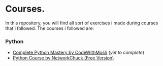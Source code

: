 # Courses. 
In this repository, you will find all sort of exercises i made during courses that i followed.
The courses i followed are:
### Python
- [Complete Python Mastery by CodeWithMosh](https://members.codewithmosh.com/courses/enrolled/417695) (_yet to complete_)
- [Python Course by NetworkChuck (Free Version)](https://youtube.com/playlist?list=PLIhvC56v63ILPDA2DQBv0IKzqsWTZxCkp&si=zQoTY8SIV-of4hH8)
